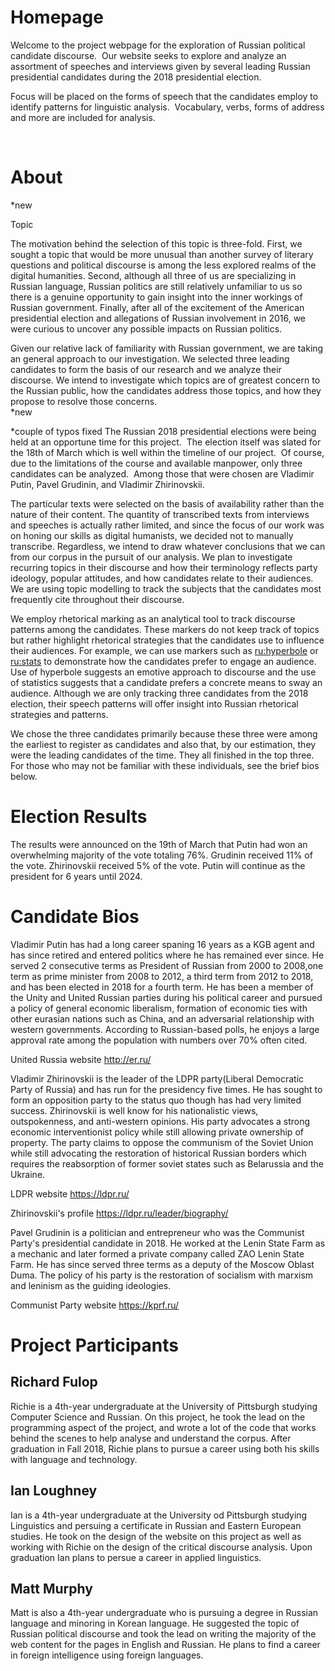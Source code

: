 

# Homepage

Welcome to the project webpage for the exploration of
Russian political candidate discourse. 
Our website seeks to explore and analyze an assortment of speeches and
interviews given by several leading Russian presidential candidates during the
2018 presidential election.  

Focus will be placed on the forms of speech that the
candidates employ to identify patterns for linguistic analysis.  Vocabulary, verbs, forms of address and more
are included for analysis.  

 

# About
*new

Topic 

The motivation behind the selection of this topic is three-fold.  First, we sought a topic that would be more unusual than another survey of literary questions and political discourse is among the less explored realms of the digital humanities.  Second, although all three of us are specializing in Russian language, Russian politics are still relatively unfamiliar to us so there is a genuine opportunity to gain insight into the inner workings of Russian government.  Finally, after all of the excitement of the American presidential election and allegations of Russian involvement in 2016, we were curious to uncover any possible impacts on Russian politics.  

Given our relative lack of familiarity with Russian government, we are taking an general approach to our investigation.  We selected three leading candidates to form the basis of our research and we analyze their discourse.  We intend to investigate which topics are of greatest concern to the Russian public, how the candidates address those topics, and how they propose to resolve those concerns.  
*new

*couple of typos fixed
The Russian 2018 presidential elections were being held at
an opportune time for this project.  The election
itself was slated for the 18th of March which is well within the
timeline of our project.  Of course, due
to the limitations of the course and available manpower, only three candidates
can be analyzed.  Among those that were
chosen are Vladimir Putin, Pavel Grudinin, and Vladimir Zhirinovskii.  

The particular texts were selected on the basis of availability rather than the nature of their content.  The quantity of transcribed texts from interviews and speeches is actually rather limited, and since the focus of our work was on honing our skills as digital humanists, we decided not to manually transcribe. Regardless, we intend to draw whatever conclusions that we can from our corpus in the pursuit of our analysis.  We plan to investigate recurring topics in their discourse and how their terminology reflects party ideology, popular attitudes, and how candidates relate to their audiences.   We are using topic modelling to track the subjects that the candidates most frequently cite throughout their discourse.

We employ rhetorical marking as an analytical tool to track discourse patterns among the candidates.  These markers do not keep track of topics but rather highlight rhetorical strategies that the candidates use to influence their audiences.  For example, we can use markers such as <ru:hyperbole> or <ru:stats> to demonstrate how the candidates prefer to engage an audience.  Use of hyperbole suggests an emotive approach to discourse and the use of statistics suggests that a candidate prefers a concrete means to sway an audience.  Although we are only tracking three candidates from the 2018 election, their speech patterns will offer insight into Russian rhetorical strategies and patterns.  

We chose the three candidates primarily because these three were among the earliest to register as candidates and
also that, by our estimation, they were the leading candidates of the time. They all finished in the top three. For those who may not be familiar with these individuals, see the brief bios below.  

# Election Results

The results were announced on the 19th of March that Putin had won an overwhelming majority of the vote totaling 76%.  Grudinin received 11% of the vote.  Zhirinovskii received 5% of the vote.  Putin will continue as the president for 6 years until 2024.

# Candidate Bios

Vladimir Putin has had a long career spaning 16 years as a KGB agent and has since retired and entered politics where he has remained ever since.  He served 2 consecutive terms as President of Russian from 2000 to 2008,one term as prime minister from 2008 to 2012, a third term from 2012 to 2018, and has been elected in 2018 for a fourth term.  He has been a member of the Unity and United Russian parties during his political career and pursued a policy of general economic liberalism, formation of economic ties with other eurasian nations such as China, and an adversarial relationship with western governments.  According to Russian-based polls, he enjoys a large approval rate among the population with numbers over 70% often cited.

United Russia website
http://er.ru/

Vladimir Zhirinovskii is the leader of the LDPR party(Liberal Democratic Party of Russia) and has run for the presidency five times. He has sought to form an opposition party to the status quo though has had very limited success.  Zhirinovskii is well know for his nationalistic views, outspokenness, and anti-western opinions.  His party advocates a strong economic interventionist policy while still allowing private ownership of property.  The party claims to oppose the communism of the Soviet Union while still advocating the restoration of historical Russian borders which requires the reabsorption of former soviet states such as Belarussia and the Ukraine.  

LDPR website
https://ldpr.ru/

Zhirinovskii's profile
https://ldpr.ru/leader/biography/

Pavel Grudinin is a politician and entrepreneur who was the Communist Party's presidential candidate in 2018.  He worked at the Lenin State Farm as a mechanic and later formed a private company called ZAO Lenin State Farm.  He has since served three terms as a deputy of the Moscow Oblast Duma.  The policy of his party is the restoration of socialism with marxism and leninism as the guiding ideologies.  

Communist Party website
https://kprf.ru/

# Project Participants

## Richard Fulop
Richie is a 4th-year undergraduate at the University of Pittsburgh studying Computer Science and Russian. On this project, he took the lead on the programming aspect of the project, and wrote a lot of the code that works behind the scenes to help analyse and understand the corpus. After graduation in Fall 2018, Richie plans to pursue a career using both his skills with language and technology.
## Ian Loughney
Ian is a 4th-year undergraduate at the University od Pittsburgh studying Linguistics and persuing a certificate in Russian and Eastern European studies. He took on the design of the website on this project as well as working with Richie on the design of the critical discourse analysis. Upon graduation Ian plans to persue a career in applied linguistics.
## Matt Murphy
Matt is also a 4th-year undergraduate who is pursuing a degree in Russian language and minoring in Korean language.  He suggested the topic of Russian political discourse and took the lead on writing the majority of the web content for the pages in English and Russian.  He plans to find a career in foreign intelligence using foreign languages.  




